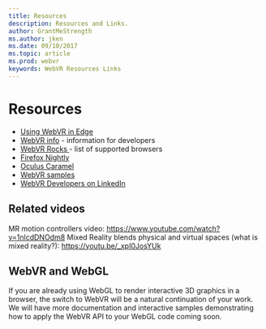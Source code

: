 ```yaml
---
title: Resources
description: Resources and Links. 
author: GrantMeStrength
ms.author: jken
ms.date: 09/10/2017
ms.topic: article
ms.prod: webvr
keywords: WebVR Resources Links
---
```


# Resources

* [Using WebVR in Edge](https://developer.microsoft.com/en-us/windows/mixed-reality/using_webvr_in_edge_with_windows_mixed_reality)
* [WebVR info](https://webvr.info/developers) - information for developers
* [WebVR Rocks ](https://webvr.rocks) - list of supported browsers
* [Firefox Nightly](https://webvr.rocks/firefox)
* [Oculus Caramel](https://www.oculus.com/experiences/gear-vr/1290985657630933/)
* [WebVR samples](https://webvr.info/samples/)
* [WebVR Developers on LinkedIn](https://www.linkedin.com/groups/13500607/profile)


## Related videos
MR motion controllers video: https://www.youtube.com/watch?v=1nlcdDNOdm8
Mixed Reality blends physical and virtual spaces (what is mixed reality?): https://youtu.be/_xpI0JosYUk 

## WebVR and WebGL
If you are already using WebGL to render interactive 3D graphics in a browser, the switch to WebVR will be a natural continuation of your work. We will have more documentation and interactive samples demonstrating how to apply the WebVR API to your WebGL code coming soon.
